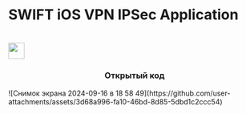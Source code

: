 <h1>SWIFT iOS VPN IPSec Application<h1>
<img src="https://github.com/blackcater/blackcater/raw/main/images/Hi.gif" height="32"/></h1>
<h3 align="center">Открытый код</h3>
![Снимок экрана 2024-09-16 в 18 58 49](https://github.com/user-attachments/assets/3d68a996-fa10-46bd-8d85-5dbd1c2ccc54)
